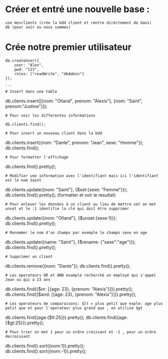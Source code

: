 # Créer et entré une nouvelle base :
```
use mesclients (crée la bdd client et rentre directement de dans)
db (pour voir ou nous sommes)

```
# Crée notre premier utilisateur
````
db.createUser({
    user: "Alex",
    pwd: "123",
    roles: ["readWrite", "dbAdmin"]
});

```
# Insert dans une table
````
db.clients.insert([{nom: "Olland", prenom: "Alexis"}, {nom: "Saint", prenom:"Justine"}]);
```
# Pour voir les differentes informations

db.clients.find();

# Pour insert un nouveau client dans la bdd

```
db.clients.insert({nom: "Dante", prenom: "Jean", sexe: "Homme"});
db.clients.find();
```
# Pour formatter l'affichage

```
db.clients.find().pretty();
```
# Modifier une information avec l'identifiant mais ici l'identifiant est le nom Saint
```
db.clients.update({nom: "Saint"}, {$set:{sexe: "Femme"}});
db.clients.find().pretty(); (formatter et voir le resultat)
```
# Pour enlever les données à un client au lieu de mettre set on met unset et le :1 identifie la clé qui doit être supprimer
```
db.clients.update({nom: "Olland"}, {$unset:{sexe:1}});
db.clients.find().pretty();
```
# Renommer le nom d'un champs par exemple le champs sexe en age
```
db.clients.update({name: "Saint"}, {$rename: {"sexe":"age"}});
db.clients.find().pretty();
```
# Supprimer un client
```
db.clients.remove({nom: "Dante"});
db.clients.find().pretty();
```
# Les operateurs OR et AND example recherché un employé qui s'appel Jean ou qui a 23 ans
```
db.clients.find({$or: [{age: 23}, {prenom: "Alexis"}]}).pretty();
db.clients.find({$and: [{age: 23}, {prenom: "Alexis"}]}).pretty();
```
# Les operateurs de comparaisons: $lt = plus petit que exple: age plus petit que et pour l'operateur plus grand que , on utilise $gt
```
db.clients.find({age:{$lt:25}}).pretty();
db.clients.find({age:{$gt:25}}).pretty();
```
# Pour trier on met 1 pour un ordre croissant et -1 , pour un ordre decroissant
```
db.clients.find().sort({nom:1}).pretty();
db.clients.find().sort({nom:-1}).pretty();
```
